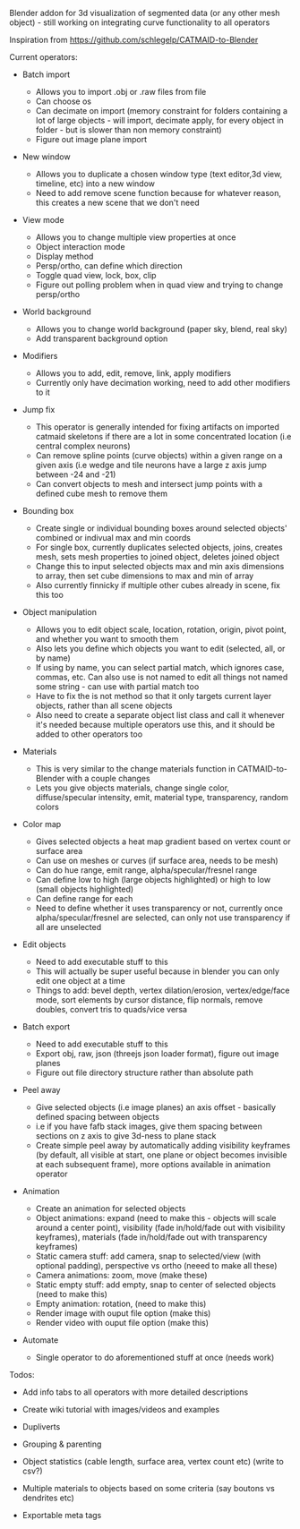 Blender addon for 3d visualization of segmented data (or any other mesh object) - still working on integrating curve functionality to all operators  

Inspiration from https://github.com/schlegelp/CATMAID-to-Blender  

Current operators:
  * Batch import
    * Allows you to import .obj or .raw files from file
    * Can choose os
    * Can decimate on import (memory constraint for folders containing a lot of large objects - will import, decimate apply, for every object in folder - but is slower than non memory constraint)
    * Figure out image plane import
    
  * New window
    * Allows you to duplicate a chosen window type (text editor,3d view, timeline, etc) into a new window
    * Need to add remove scene function because for whatever reason, this creates a new scene that we don't need
  
  * View mode
    * Allows you to change multiple view properties at once
    * Object interaction mode
    * Display method
    * Persp/ortho, can define which direction
    * Toggle quad view, lock, box, clip
    * Figure out polling problem when in quad view and trying to change persp/ortho
  
  * World background
    * Allows you to change world background (paper sky, blend, real sky)
    * Add transparent background option
  
  * Modifiers
    * Allows you to add, edit, remove, link, apply modifiers
    * Currently only have decimation working, need to add other modifiers to it
  
  * Jump fix
    * This operator is generally intended for fixing artifacts on imported catmaid skeletons if there are a lot in some concentrated location (i.e central complex neurons)
    * Can remove spline points (curve objects) within a given range on a given axis (i.e wedge and tile neurons have a large z axis jump between -24 and -21)
    * Can convert objects to mesh and intersect jump points with a defined cube mesh to remove them
  
  * Bounding box
    * Create single or individual bounding boxes around selected objects' combined or indivual max and min coords
    * For single box, currently duplicates selected objects, joins, creates mesh, sets mesh properties to joined object, deletes joined object
    * Change this to input selected objects max and min axis dimensions to array, then set cube dimensions to max and min of array
    * Also currently finnicky if multiple other cubes already in scene, fix this too
  
  * Object manipulation
    * Allows you to edit object scale, location, rotation, origin, pivot point, and whether you want to smooth them
    * Also lets you define which objects you want to edit (selected, all, or by name) 
    * If using by name, you can select partial match, which ignores case, commas, etc.  Can also use is not named to edit all things not named some string - can use with partial match too
    * Have to fix the is not method so that it only targets current layer objects, rather than all scene objects
    * Also need to create a separate object list class and call it whenever it's needed because multiple operators use this, and it should be added to other operators too
  
  * Materials
    * This is very similar to the change materials function in CATMAID-to-Blender with a couple changes
    * Lets you give objects materials, change single color, diffuse/specular intensity, emit, material type, transparency, random colors
  
  * Color map
    * Gives selected objects a heat map gradient based on vertex count or surface area
    * Can use on meshes or curves (if surface area, needs to be mesh)
    * Can do hue range, emit range, alpha/specular/fresnel range
    * Can define low to high (large objects highlighted) or high to low (small objects highlighted)
    * Can define range for each
    * Need to define whether it uses transparency or not, currently once alpha/specular/fresnel are selected, can only not use transparency if all are unselected
  
  * Edit objects
    * Need to add executable stuff to this
    * This will actually be super useful because in blender you can only edit one object at a time
    * Things to add: bevel depth, vertex dilation/erosion, vertex/edge/face mode, sort elements by cursor distance, flip normals, remove doubles, convert tris to quads/vice versa
  
  * Batch export
    * Need to add executable stuff to this
    * Export obj, raw, json (threejs json loader format), figure out image planes
    * Figure out file directory structure rather than absolute path
  
  * Peel away
    * Give selected objects (i.e image planes) an axis offset - basically defined spacing between objects
    * i.e if you have fafb stack images, give them spacing between sections on z axis to give 3d-ness to plane stack
    * Create simple peel away by automatically adding visibility keyframes (by default, all visible at start, one plane or object becomes invisible at each subsequent frame), more options available in animation operator
  
  * Animation
    * Create an animation for selected objects
    * Object animations: expand (need to make this - objects will scale around a center point), visibility (fade in/hold/fade out with visibility keyframes), materials (fade in/hold/fade out with transparency keyframes)
    * Static camera stuff: add camera, snap to selected/view (with optional padding), perspective vs ortho (neeed to make all these)
    * Camera animations: zoom, move (make these)
    * Static empty stuff: add empty, snap to center of selected objects (need to make this)
    * Empty animation: rotation, (need to make this)
    * Render image with ouput file option (make this)
    * Render video with ouput file option (make this)
  
  
  * Automate
    * Single operator to do aforementioned stuff at once (needs work)
 
Todos:

  * Add info tabs to all operators with more detailed descriptions
  * Create wiki tutorial with images/videos and examples
  
  * Dupliverts
  * Grouping & parenting
  
  * Object statistics (cable length, surface area, vertex count etc) (write to csv?)
  
  * Multiple materials to objects based on some criteria (say boutons vs dendrites etc)
  
  * Exportable meta tags
